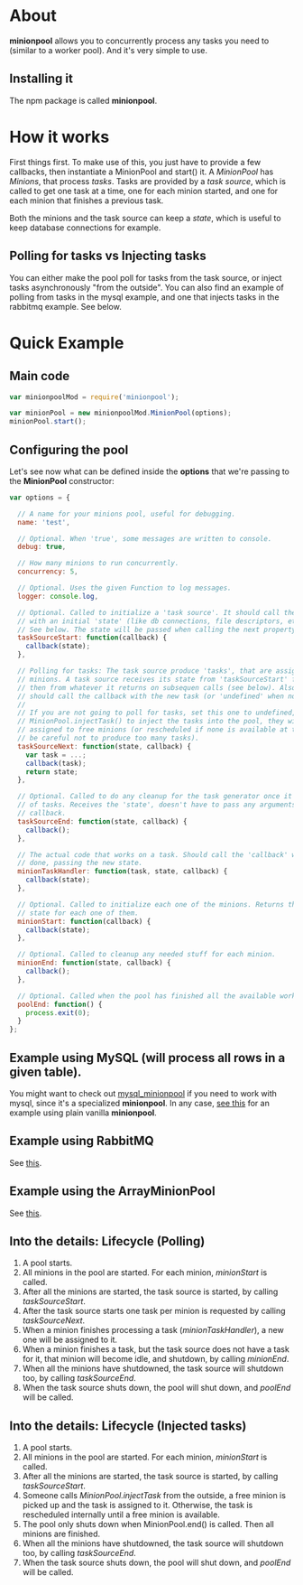 # About
**minionpool** allows you to concurrently process any tasks you need to (similar to
a worker pool). And it's very simple to use.

## Installing it
The npm package is called **minionpool**.

# How it works
First things first. To make use of this, you just have to provide a few callbacks,
then instantiate a MinionPool and start() it. A *MinionPool* has
*Minions*, that process *tasks*. Tasks are provided by a *task source*, which
is called to get one task at a time, one for each minion started, and one for
each minion that finishes a previous task. 

Both the minions and the task source can keep a *state*, which is useful to keep
database connections for example. 

## Polling for tasks vs Injecting tasks
You can either make the pool poll for tasks from the task source, or inject
tasks asynchronously "from the outside". You can also find an example
of polling from tasks in the mysql example, and one that injects tasks in the
rabbitmq example. See below. 

# Quick Example

## Main code
```js
var minionpoolMod = require('minionpool');

var minionPool = new minionpoolMod.MinionPool(options);
minionPool.start();
```

## Configuring the pool
Let's see now what can be defined inside the **options** that we're passing to
the **MinionPool** constructor:

```js
var options = {

  // A name for your minions pool, useful for debugging.
  name: 'test',

  // Optional. When 'true', some messages are written to console.
  debug: true,

  // How many minions to run concurrently.
  concurrency: 5,

  // Optional. Uses the given Function to log messages.
  logger: console.log,

  // Optional. Called to initialize a 'task source'. It should call the callback
  // with an initial 'state' (like db connections, file descriptors, etc).
  // See below. The state will be passed when calling the next property.
  taskSourceStart: function(callback) {
    callback(state);
  },

  // Polling for tasks: The task source produce 'tasks', that are assigned to
  // minions. A task source receives its state from 'taskSourceStart' first, and
  // then from whatever it returns on subsequen calls (see below). Also, it
  // should call the callback with the new task (or 'undefined' when none is found).
  //
  // If you are not going to poll for tasks, set this one to undefined, and call
  // MinionPool.injectTask() to inject the tasks into the pool, they will be 
  // assigned to free minions (or rescheduled if none is available at the time,
  // be careful not to produce too many tasks).
  taskSourceNext: function(state, callback) {
    var task = ...;
    callback(task);
    return state;
  },

  // Optional. Called to do any cleanup for the task generator once it runs out
  // of tasks. Receives the 'state', doesn't have to pass any arguments to the
  // callback.
  taskSourceEnd: function(state, callback) {
    callback();
  },

  // The actual code that works on a task. Should call the 'callback' when
  // done, passing the new state.
  minionTaskHandler: function(task, state, callback) {
    callback(state);
  },

  // Optional. Called to initialize each one of the minions. Returns the initial
  // state for each one of them.
  minionStart: function(callback) {
    callback(state);
  },

  // Optional. Called to cleanup any needed stuff for each minion.
  minionEnd: function(state, callback) {
    callback();
  },

  // Optional. Called when the pool has finished all the available work.
  poolEnd: function() {
    process.exit(0);
  }
};
```

## Example using MySQL (will process all rows in a given table).

You might want to check out [mysql_minionpool](https://github.com/marcelog/mysql_minionpool) if you need to work with mysql, since it's a
specialized **minionpool**. In any case, [see this](https://github.com/marcelog/minions/tree/master/examples/mysql.js) for an example using
plain vanilla **minionpool**.

## Example using RabbitMQ
See [this](https://github.com/marcelog/minions/tree/master/examples/rabbitmq.js).

## Example using the ArrayMinionPool
See [this](https://github.com/marcelog/minions/tree/master/examples/array.js).

## Into the details: Lifecycle (Polling)

 1. A pool starts.
 2. All minions in the pool are started. For each minion, *minionStart* is called.
 3. After all the minions are started, the task source is started, by calling
 *taskSourceStart*.
 4. After the task source starts one task per minion is requested by calling
 *taskSourceNext*.
 5. When a minion finishes processing a task (*minionTaskHandler*), a new one
 will be assigned to it.
 6. When a minion finishes a task, but the task source does not have a task for
 it, that minion will become idle, and shutdown, by calling *minionEnd*.
 7. When all the minions have shutdowned, the task source will shutdown too, by
 calling *taskSourceEnd*.
 8. When the task source shuts down, the pool will shut down, and *poolEnd* will
 be called.

## Into the details: Lifecycle (Injected tasks)

 1. A pool starts.
 2. All minions in the pool are started. For each minion, *minionStart* is called.
 3. After all the minions are started, the task source is started, by calling
 *taskSourceStart*.
 4. Someone calls *MinionPool.injectTask* from the outside, a free minion is
 picked up and the task is assigned to it. Otherwise, the task is rescheduled
 internally until a free minion is available.
 5. The pool only shuts down when MinionPool.end() is called. Then all minions
 are finished.
 6. When all the minions have shutdowned, the task source will shutdown too, by
 calling *taskSourceEnd*.
 7. When the task source shuts down, the pool will shut down, and *poolEnd* will
 be called.



